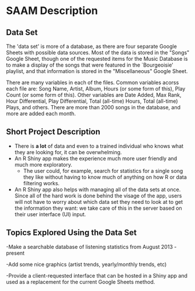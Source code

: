 SAAM Description
================


## Data Set

The 'data set' is more of a database, as there are four separate Google Sheets with possible data sources. Most of the data is stored in the "Songs" Google Sheet, though one of the requested items for the Music Database is to make a display of the songs that were featured in the `Bourgeoisie' playlist, and that information is stored in the "Miscellaneous" Google Sheet.

There are many variables in each of the files. Common variables acorss each file are: Song Name, Artist, Album, Hours (or some form of this), Play Count (or some form of this). Other variables are Date Added, Max Rank, Hour Differential, Play Differential, Total (all-time) Hours, Total (all-time) Plays, and others. There are more than 2000 songs in the database, and more are added each month.

## Short Project Description

- There is **a lot** of data and even to a trained individual who knows what they are looking for, it can be overwhelming.
- An R Shiny app makes the experience much more user friendly and much more exploratory. 
  - The user could, for example, search for statistics for a single song they like without having to know much of anything on how R or data filtering works.
- An R Shiny app also helps with managing all of the data sets at once. Since all of the hard work is done behind the visage of the app, users will not have to worry about which data set they need to look at to get the information they want: we take care of this in the server based on their user interface (UI) input.


## Topics Explored Using the Data Set

-Make a searchable database of listening statistics from August 2013 - present

-Add some nice graphics (artist trends, yearly/monthly trends, etc)

-Provide a client-requested interface that can be hosted in a Shiny app and used as a replacement for the current Google Sheets method.

